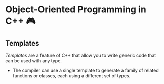 # Object-Oriented Programming in C++ 🎮

## Templates

_Templates_ are a feature of C++ that allow you to write generic code that can be used with any type.

- The compiler can use a single template to generate a family of related functions or classes, each using a different set of types.
